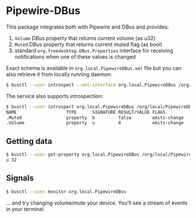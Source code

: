 # Pipewire-DBus

This package integrates both with Pipewire and DBus and provides:

1. `Volume` DBus property that returns current volume (as u32)
2. `Muted` DBus property that returns current muted flag (as bool)
3. standard `org.freedesktop.DBus.Properties` interface for receiving notifications when one of these values is changed

Exact schema is available in `org.local.PipewireDBus.xml` file but you can also retrieve it from locally running daemon:

```sh
$ busctl --user introspect --xml-interface org.local.PipewireDBus /org/local/PipewireDBus org.local.PipewireDBus
```

The service also supports introspection:

```sh
$ busctl --user introspect org.local.PipewireDBus /org/local/PipewireDBus org.local.PipewireDBus
NAME                   TYPE      SIGNATURE RESULT/VALUE FLAGS
.Muted                 property  b         false        emits-change
.Volume                property  u         0            emits-change
```

## Getting data

```sh
$ busctl --user get-property org.local.PipewireDBus /org/local/PipewireDBus org.local.PipewireDBus Volume
u 32
```

## Signals

```sh
$ busctl --user monitor org.local.PipewireDBus
```

... and try changing volume/mute your device. You'll see a stream of events in your terminal.
